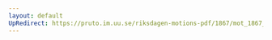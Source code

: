 ```yaml
---
layout: default
UpRedirect: https://pruto.im.uu.se/riksdagen-motions-pdf/1867/mot_1867__ak__196/mot_1867__ak__196-001.pdf
---
```


